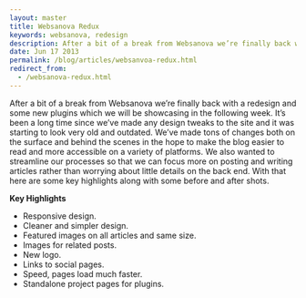 ```yaml
---
layout: master
title: Websanova Redux
keywords: websanova, redesign
description: After a bit of a break from Websanova we’re finally back with a redesign and some new plugins which we will be showcasing in the following week.
date: Jun 17 2013
permalink: /blog/articles/websanvoa-redux.html
redirect_from:
  - /websanova-redux.html
---
```


After a bit of a break from Websanova we’re finally back with a redesign and some new plugins which we will be showcasing in the following week. It’s been a long time since we’ve made any design tweaks to the site and it was starting to look very old and outdated. We’ve made tons of changes both on the surface and behind the scenes in the hope to make the blog easier to read and more accessible on a variety of platforms. We also wanted to streamline our processes so that we can focus more on posting and writing articles rather than worrying about little details on the back end. With that here are some key highlights along with some before and after shots.

**Key Highlights**

* Responsive design.
* Cleaner and simpler design.
* Featured images on all articles and same size.
* Images for related posts.
* New logo.
* Links to social pages.
* Speed, pages load much faster.
* Standalone project pages for plugins.